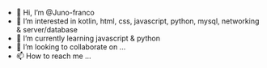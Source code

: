 - 👋 Hi, I’m @Juno-franco
- 👀 I’m interested in kotlin, html, css, javascript, python, mysql, networking & server/database
- 🌱 I’m currently learning javascript & python
- 💞️ I’m looking to collaborate on ...
- 📫 How to reach me ...

<!---
Juno-franco/Juno-franco is a ✨ special ✨ repository because its `README.md` (this file) appears on your GitHub profile.
You can click the Preview link to take a look at your changes.
--->
